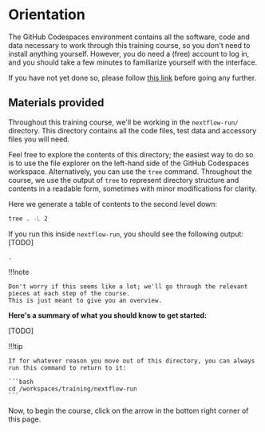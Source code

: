 # Orientation

The GitHub Codespaces environment contains all the software, code and data necessary to work through this training course, so you don't need to install anything yourself.
However, you do need a (free) account to log in, and you should take a few minutes to familiarize yourself with the interface.

If you have not yet done so, please follow [this link](../../envsetup/) before going any further.

## Materials provided

Throughout this training course, we'll be working in the `nextflow-run/` directory.
This directory contains all the code files, test data and accessory files you will need.

Feel free to explore the contents of this directory; the easiest way to do so is to use the file explorer on the left-hand side of the GitHub Codespaces workspace.
Alternatively, you can use the `tree` command.
Throughout the course, we use the output of `tree` to represent directory structure and contents in a readable form, sometimes with minor modifications for clarity.

Here we generate a table of contents to the second level down:

```bash
tree . -L 2
```

If you run this inside `nextflow-run`, you should see the following output: [TODO]

```console title="Directory contents"
.
```

!!!note

    Don't worry if this seems like a lot; we'll go through the relevant pieces at each step of the course.
    This is just meant to give you an overview.

**Here's a summary of what you should know to get started:**

[TODO]

!!!tip

    If for whatever reason you move out of this directory, you can always run this command to return to it:

    ```bash
    cd /workspaces/training/nextflow-run
    ```

Now, to begin the course, click on the arrow in the bottom right corner of this page.
